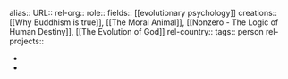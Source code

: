 alias::
URL::
rel-org::
role::
fields:: [[evolutionary psychology]]
creations:: [[Why Buddhism is true]], [[The Moral Animal]], [[Nonzero - The Logic of Human Destiny]], [[The Evolution of God]]
rel-country::
tags:: person
rel-projects::

-
-
